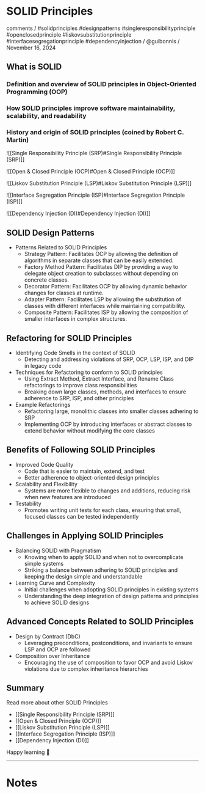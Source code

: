 # SOLID Principles
comments /  #solidprinciples #designpatterns #singleresponsibilityprinciple #openclosedprinciple #liskovsubstitutionprinciple #interfacesegregationprinciple #dependencyinjection  / @guibonnis / November 16, 2024

## What is SOLID

### Definition and overview of SOLID principles in Object-Oriented Programming (OOP)

### How SOLID principles improve software maintainability, scalability, and readability

### History and origin of SOLID principles (coined by Robert C. Martin)

![[Single Responsibility Principle (SRP)#Single Responsibility Principle (SRP)]]

![[Open & Closed Principle (OCP)#Open & Closed Principle (OCP)]]

![[Liskov Substitution Principle (LSP)#Liskov Substitution Principle (LSP)]]

![[Interface Segregation Principle (ISP)#Interface Segregation Principle (ISP)]]

![[Dependency Injection (DI)#Dependency Injection (DI)]]


## SOLID Design Patterns

- Patterns Related to SOLID Principles
    - Strategy Pattern: Facilitates OCP by allowing the definition of algorithms in separate classes that can be easily extended.
    - Factory Method Pattern: Facilitates DIP by providing a way to delegate object creation to subclasses without depending on concrete classes.
    - Decorator Pattern: Facilitates OCP by allowing dynamic behavior changes for classes at runtime.
    - Adapter Pattern: Facilitates LSP by allowing the substitution of classes with different interfaces while maintaining compatibility.
    - Composite Pattern: Facilitates ISP by allowing the composition of smaller interfaces in complex structures.

## Refactoring for SOLID Principles

- Identifying Code Smells in the context of SOLID
    - Detecting and addressing violations of SRP, OCP, LSP, ISP, and DIP in legacy code
- Techniques for Refactoring to conform to SOLID principles
    - Using Extract Method, Extract Interface, and Rename Class refactorings to improve class responsibilities
    - Breaking down large classes, methods, and interfaces to ensure adherence to SRP, ISP, and other principles
- Example Refactorings
    - Refactoring large, monolithic classes into smaller classes adhering to SRP
    - Implementing OCP by introducing interfaces or abstract classes to extend behavior without modifying the core classes

## Benefits of Following SOLID Principles

- Improved Code Quality
    - Code that is easier to maintain, extend, and test
    - Better adherence to object-oriented design principles
- Scalability and Flexibility
    - Systems are more flexible to changes and additions, reducing risk when new features are introduced
- Testability
    - Promotes writing unit tests for each class, ensuring that small, focused classes can be tested independently

## Challenges in Applying SOLID Principles

- Balancing SOLID with Pragmatism
    - Knowing when to apply SOLID and when not to overcomplicate simple systems
    - Striking a balance between adhering to SOLID principles and keeping the design simple and understandable
- Learning Curve and Complexity
    - Initial challenges when adopting SOLID principles in existing systems
    - Understanding the deep integration of design patterns and principles to achieve SOLID designs

## Advanced Concepts Related to SOLID Principles

- Design by Contract (DbC)
    - Leveraging preconditions, postconditions, and invariants to ensure LSP and OCP are followed
- Composition over Inheritance
    - Encouraging the use of composition to favor OCP and avoid Liskov violations due to complex inheritance hierarchies


## Summary

Read more about other SOLID Principles

- [[Single Responsibility Principle (SRP)]]
- [[Open & Closed Principle (OCP)]]
- [[Liskov Substitution Principle (LSP)]]
- [[Interface Segregation Principle (ISP)]]
- [[Dependency Injection (DI)]]

Happy learning 🙂

---
# Notes
